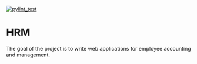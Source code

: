 [![pylint_test](https://github.com/EgorHubBrest/Human_Resourse_Managment/actions/workflows/pylint.yml/badge.svg?branch=developer)](https://github.com/EgorHubBrest/Human_Resourse_Managment/actions/workflows/pylint.yml)
# HRM
The goal of the project is to write web applications for employee accounting and management.

